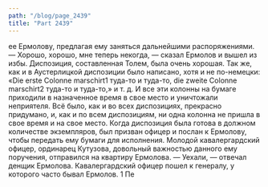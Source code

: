 ```yaml
---
path: "/blog/page_2439"
title: "Part 2439"
---
```


 ее Ермолову, предлагая ему заняться дальнейшими распоряжениями.
— Хорошо, хорошо, мне теперь некогда, — сказал Ермолов и вышел из избы. Диспозиция, составленная Толем, была очень хорошая. Так же, как и в Аустерлицкой диспозиции было написано, хотя и не по-немецки:
«Die erste Colonne marschirt1 туда-то и туда-то, die zweite Colonne marschirt2 туда-то и туда-то,» и т. д. И все эти колонны на бумаге приходили в назначенное время в свое место и уничтожали неприятеля. Всё было, как и во всех диспозициях, прекрасно придумано, и, как и по всем диспозициям, ни одна колонна не пришла в свое время и на свое место.
Когда диспозиция была готова в должном количестве экземпляров, был призван офицер и послан к Ермолову, чтобы передать ему бумаги для исполнения. Молодой кавалергардский офицер, ординарец Кутузова, довольный важностью данного ему поручения, отправился на квартиру Ермолова.
— Уехали, — отвечал денщик Ермолова. Кавалергардский офицер пошел к генералу, у которого часто бывал Ермолов.
1 Пе
